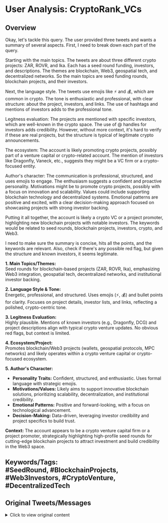 # User Analysis: CryptoRank_VCs

## Overview

<think>
Okay, let's tackle this query. The user provided three tweets and wants a summary of several aspects. First, I need to break down each part of the query.

Starting with the main topics. The tweets are about three different crypto projects: ZAR, ROVR, and Ika. Each has a seed round funding, investors, and descriptions. The themes are blockchain, Web3, geospatial tech, and decentralized networks. So the main topics are seed funding rounds, blockchain projects, and their investors.

Next, the language style. The tweets use emojis like ⚡️ and 💰, which are common in crypto. The tone is enthusiastic and professional, with clear structure: about the project, investors, and links. The use of hashtags and mentions of investors adds to the professional tone.

Legitness evaluation: The projects are mentioned with specific investors, which are well-known in the crypto space. The use of @ handles for investors adds credibility. However, without more context, it's hard to verify if these are real projects, but the structure is typical of legitimate crypto announcements.

The ecosystem: The account is likely promoting crypto projects, possibly part of a venture capital or crypto-related account. The mention of investors like Dragonfly, Vaneck, etc., suggests they might be a VC firm or a crypto-focused entity.

Author's character: The communication is professional, structured, and uses emojis to engage. The enthusiasm suggests a confident and proactive personality. Motivations might be to promote crypto projects, possibly with a focus on innovation and scalability. Values could include supporting blockchain technology and decentralized systems. Emotional patterns are positive and excited, with a clear decision-making approach focused on showcasing projects with strong investor backing.

Putting it all together, the account is likely a crypto VC or a project promoter, highlighting new blockchain projects with notable investors. The keywords would be related to seed rounds, blockchain projects, investors, crypto, and Web3.

I need to make sure the summary is concise, hits all the points, and the keywords are relevant. Also, check if there's any possible red flag, but given the structure and known investors, it seems legitimate.
</think>

**1. Main Topics/Themes:**  
Seed rounds for blockchain-based projects (ZAR, ROVR, Ika), emphasizing Web3 integration, geospatial tech, decentralized networks, and institutional investor backing.  

**2. Language Style & Tone:**  
Energetic, professional, and structured. Uses emojis (⚡️, 💰) and bullet points for clarity. Focuses on project details, investor lists, and links, reflecting a polished, crypto-centric tone.  

**3. Legitness Evaluation:**  
Highly plausible. Mentions of known investors (e.g., Dragonfly, DCG) and project descriptions align with typical crypto venture updates. No obvious red flags, but context is limited.  

**4. Ecosystem/Project:**  
Promotes blockchain/Web3 projects (wallets, geospatial protocols, MPC networks) and likely operates within a crypto venture capital or crypto-focused ecosystem.  

**5. Author's Character:**  
- **Personality Traits:** Confident, structured, and enthusiastic. Uses formal language with strategic emojis.  
- **Motivations/Values:** Likely aims to support innovative blockchain solutions, prioritizing scalability, decentralization, and institutional credibility.  
- **Emotional Patterns:** Positive and forward-looking, with a focus on technological advancement.  
- **Decision-Making:** Data-driven, leveraging investor credibility and project specifics to build trust.  

**Context:** The account appears to be a crypto venture capital firm or a project promoter, strategically highlighting high-profile seed rounds for cutting-edge blockchain projects to attract investment and build credibility in the Web3 space.  

**Keywords/Tags:**  
#SeedRound, #BlockchainProjects, #Web3Investors, #CryptoVenture, #DecentralizedTech
---
## Original Tweets/Messages

<details>
<summary>Click to view original content</summary>

| Type | Content |
|------|---------|
| messages | ZAR $7M Seed Round⚡️

📑 About: @zardotapp is a digital wallet that allows users to convert cash into digital dollars, bridging cash-based economies and Web3.

🤝 Investors: @dragonfly_xyz (Lead), @vaneck_us (Lead), @cbVentures, @a16zcrypto, @SolanaVentures, @mirana, and others. https://t.co/n24Pmcc45d |
| messages | ROVR $2.6M Seed Round ⚡️

📑 About:
@ROVR_Network is a blockchain-native geospatial protocol that enables real-time 3D mapping.

🤝 Investors:
@borderless_cap (Lead), @GEODNET_ (Lead), and @iotex_io

👉 https://t.co/Bqt0AKYbSj https://t.co/YOfj6CbZyR |
| messages | Ika Raised Over $21M In Total Funding ⚡️

📑 About:
@ikadotxyz is the parallel MPC network, offering sub-second latency, scale and decentralization, and zero-trust security.

🤝 Investors:
@DCGco (Lead), @node_capital (Lead), @SuiFoundation, @ColliderVC, @lemniscap, https://t.co/0S0sE3szRF |

</details>
